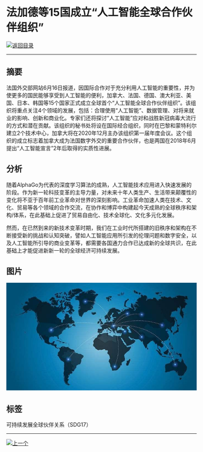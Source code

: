 # 法加德等15国成立“人工智能全球合作伙伴组织”

[![返回目录](http://img.shields.io/badge/点击-返回目录-875A7B.svg?style=flat&colorA=8F8F8F)](/)

----------

## 摘要

法国外交部网站6月16日报道，因国际合作对于充分利用人工智能的重要性，并为使更多的国民能够享受到人工智能的便利，加拿大、法国、德国、澳大利亚、美国、日本、韩国等15个国家正式成立全球首个“人工智能全球合作伙伴组织”。该组织将重点关注4个领域的发展，包括：合理使用“人工智能”、数据管理、对将来就业的影响、创新和商业化。专家们还将探讨“人工智能”应对和战胜新冠病毒大流行的方式和潜在贡献。该组织的秘书处将设在国际经合组织，同时在巴黎和蒙特利尔建立2个技术中心，加拿大将在2020年12月主办该组织第一届年度会议。这个组织的成立标志着加拿大成为法国数字外交的重要合作伙伴，也是两国在2018年6月提出“人工智能宣言”2年后取得的实质性进展。

## 分析

随着AlphaGo为代表的深度学习算法的成熟，人工智能技术应用进入快速发展的阶段。作为新一轮科技变革的主导力量，对未来十年人类生产、生活带来颠覆性的变化将不亚于百年前工业革命对世界的深刻影响。工业革命加速人类在技术、文化、贸易等各个领域的合作交流，在协作和博弈中构建起今天成熟的全球秩序和架构/体系，在此基础上促进了贸易自由化、技术全球化、文化多元化发展。

然而，在已然到来的新技术变革时期，我们在工业时代所搭建的旧秩序和架构在不断接受新的挑战和认知突破，譬如人工智能应用所引发的伦理问题和数字安全，以及人工智能所引导的商业变革等，都需要各国通力合作已达成新的全球共识，在此基础上才能促进新新一轮的全球经济可持续发展。


## 图片

![图片](17.2.1.jpg)


## 标签
可持续发展全球伙伴关系（SDG17）



----------

 [![上一个](http://img.shields.io/badge/查看-上一个-875A7B.svg?style=flat&colorA=8F8F8F)](https://doc.shanghaiopen.org.cn/case/17/1.html)

 
